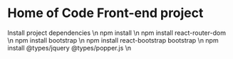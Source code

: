 # Home of Code Front-end project
Install project dependencies \n
npm install \n
npm install react-router-dom \n
npm install bootstrap \n
npm install react-bootstrap bootstrap \n
npm install @types/jquery @types/popper.js \n
